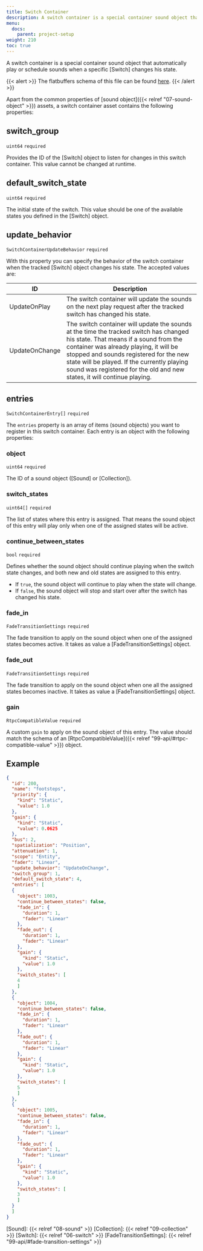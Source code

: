 ```yaml
---
title: Switch Container
description: A switch container is a special container sound object that automatically play or schedule sounds when a specific switch changes his state.
menu:
  docs:
    parent: project-setup
weight: 210
toc: true
---
```


A switch container is a special container sound object that automatically play or schedule sounds when a specific [Switch] changes his state.

{{< alert >}}
The flatbuffers schema of this file can be found [here](https://github.com/AmplitudeAudio/sdk/blob/main/schemas/switch_container_definition.fbs).
{{< /alert >}}

Apart from the common properties of [sound object]({{< relref "07-sound-object" >}}) assets, a switch container asset contains the following properties:

## switch_group

`uint64` `required`

Provides the ID of the [Switch] object to listen for changes in this switch container. This value cannot be changed at runtime.

## default_switch_state

`uint64` `required`

The initial state of the switch. This value should be one of the available states you defined in the [Switch] object.

## update_behavior

`SwitchContainerUpdateBehavior` `required`

With this property you can specify the behavior of the switch container when the tracked [Switch] object changes his state. The accepted values are:

| ID             | Description                                                                                                                                                                                                                                                                                                                                    |
| -------------- | ---------------------------------------------------------------------------------------------------------------------------------------------------------------------------------------------------------------------------------------------------------------------------------------------------------------------------------------------- |
| UpdateOnPlay   | The switch container will update the sounds on the next play request after the tracked switch has changed his state.                                                                                                                                                                                                                           |
| UpdateOnChange | The switch container will update the sounds at the time the tracked switch has changed his state. That means if a sound from the container was already playing, it will be stopped and sounds registered for the new state will be played. If the currently playing sound was registered for the old and new states, it will continue playing. |

## entries

`SwitchContainerEntry[]` `required`

The `entries` property is an array of items (sound objects) you want to register in this switch container. Each entry is an object with the following properties:

### object

`uint64` `required`

The ID of a sound object ([Sound] or [Collection]).

### switch_states

`uint64[]` `required`

The list of states where this entry is assigned. That means the sound object of this entry will play only when one of the assigned states will be active.

### continue_between_states

`bool` `required`

Defines whether the sound object should continue playing when the switch state changes, and both new and old states are assigned to this entry.

- If `true`, the sound object will continue to play when the state will change.
- If `false`, the sound object will stop and start over after the switch has changed his state.

### fade_in

`FadeTransitionSettings` `required`

The fade transition to apply on the sound object when one of the assigned states becomes active. It takes as value a [FadeTransitionSettings] object.

### fade_out

`FadeTransitionSettings` `required`

The fade transition to apply on the sound object when one all the assigned states becomes inactive. It takes as value a [FadeTransitionSettings] object.

### gain

`RtpcCompatibleValue` `required`

A custom `gain` to apply on the sound object of this entry. The value should match the schema of an [RtpcCompatibleValue]({{< relref "99-api/#rtpc-compatible-value" >}}) object.

## Example

```json {title="footsteps.json"}
{
  "id": 200,
  "name": "footsteps",
  "priority": {
    "kind": "Static",
    "value": 1.0
  },
  "gain": {
    "kind": "Static",
    "value": 0.0625
  },
  "bus": 2,
  "spatialization": "Position",
  "attenuation": 1,
  "scope": "Entity",
  "fader": "Linear",
  "update_behavior": "UpdateOnChange",
  "switch_group": 1,
  "default_switch_state": 4,
  "entries": [
  {
    "object": 1003,
    "continue_between_states": false,
    "fade_in": {
      "duration": 1,
      "fader": "Linear"
    },
    "fade_out": {
      "duration": 1,
      "fader": "Linear"
    },
    "gain": {
      "kind": "Static",
      "value": 1.0
    },
    "switch_states": [
    4
    ]
  },
  {
    "object": 1004,
    "continue_between_states": false,
    "fade_in": {
      "duration": 1,
      "fader": "Linear"
    },
    "fade_out": {
      "duration": 1,
      "fader": "Linear"
    },
    "gain": {
      "kind": "Static",
      "value": 1.0
    },
    "switch_states": [
    5
    ]
  },
  {
    "object": 1005,
    "continue_between_states": false,
    "fade_in": {
      "duration": 1,
      "fader": "Linear"
    },
    "fade_out": {
      "duration": 1,
      "fader": "Linear"
    },
    "gain": {
      "kind": "Static",
      "value": 1.0
    },
    "switch_states": [
    3
    ]
  }
  ]
}
```

[Sound]: {{< relref "08-sound" >}}
[Collection]: {{< relref "09-collection" >}}
[Switch]: {{< relref "06-switch" >}}
[FadeTransitionSettings]: {{< relref "99-api/#fade-transition-settings" >}}

